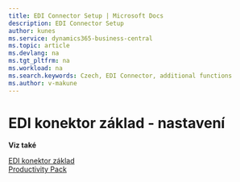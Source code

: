 ```yaml
---
title: EDI Connector Setup | Microsoft Docs
description: EDI Connector Setup
author: kunes
ms.service: dynamics365-business-central
ms.topic: article
ms.devlang: na
ms.tgt_pltfrm: na
ms.workload: na
ms.search.keywords: Czech, EDI Connector, additional functions
ms.author: v-makune
---
```

# EDI konektor základ - nastavení

**Viz také**

[EDI konektor základ](edi-connector-basic.md)  
[Productivity Pack](productivity-pack.md)